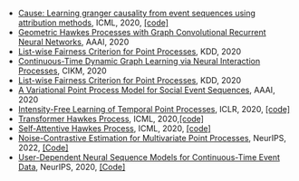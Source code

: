 * [Cause: Learning granger causality from event sequences using attribution methods](https://arxiv.org/pdf/2002.07906.pdf), ICML, 2020, [\[code\]](https://github.com/razhangwei/CAUSE)
* [Geometric Hawkes Processes with Graph Convolutional Recurrent Neural Networks](https://ojs.aaai.org/index.php/AAAI/article/view/4416), AAAI, 2020
* [List-wise Fairness Criterion for Point Processes](https://dl.acm.org/doi/pdf/10.1145/3394486.3403246), KDD, 2020
* [Continuous-Time Dynamic Graph Learning via Neural Interaction Processes](https://dl.acm.org/doi/pdf/10.1145/3340531.3411946), CIKM, 2020
* [List-wise Fairness Criterion for Point Processes](https://dl.acm.org/doi/pdf/10.1145/3394486.3403246), KDD, 2020
* [A Variational Point Process Model for Social Event Sequences](https://ojs.aaai.org/index.php/AAAI/article/view/5348/5204), AAAI, 2020
* [Intensity-Free Learning of Temporal Point Processes](https://openreview.net/forum?id=HygOjhEYDH), ICLR, 2020, [\[code\]](https://github.com/shchur/ifl-tpp)
* [Transformer Hawkes Process](http://proceedings.mlr.press/v119/zuo20a/zuo20a.pdf), ICML, 2020,[\[code\]](https://github.com/SimiaoZuo/Transformer-Hawkes-Process)
* [Self-Attentive Hawkes Process](https://proceedings.mlr.press/v119/zhang20q.html), ICML, 2020, [\[code\]](https://github.com/QiangAIResearcher/sahp_repo)
* [Noise-Contrastive Estimation for Multivariate Point Processes](https://arxiv.org/pdf/2011.00717.pdf), NeurIPS, 2022, [\[Code\]](https://github.com/hongyuanmei/nce-mpp)
* [User-Dependent Neural Sequence Models for Continuous-Time Event Data](https://proceedings.neurips.cc/paper_files/paper/2020/file/f56de5ef149cf0aedcc8f4797031e229-Paper.pdf), NeurIPS, 2020,  [\[Code\]](https://github.com/ajboyd2/vae_mpp/tree/master)
